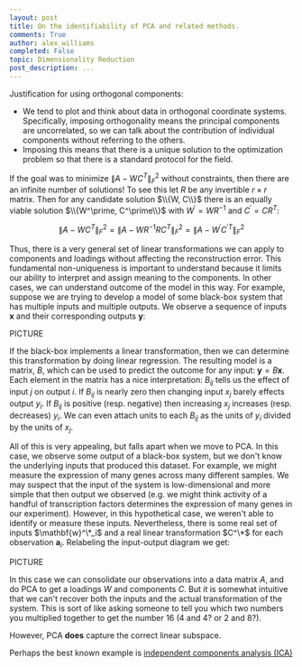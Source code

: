 ```yaml
---
layout: post
title: On the identifiability of PCA and related methods.
comments: True
author: alex_williams
completed: False
topic: Dimensionality Reduction
post_description: ...
---
```



Justification for using orthogonal components:

* We tend to plot and think about data in orthogonal coordinate systems. Specifically, imposing orthogonality means the principal components are uncorrelated, so we can talk about the contribution of individual components without referring to the others.
* Imposing this means that there is a unique solution to the optimization problem so that there is a standard protocol for the field.

If the goal was to minimize $\lVert A - W C^T \lVert_F^2$ without constraints, then there are an infinite number of solutions! To see this let $R$ be any invertible $r \times r$ matrix. Then for any candidate solution $\\{W, C\\}$ there is an equally viable solution $\\{W^\prime, C^\prime\\}$ with $W^\prime = W R^{-1}$ and $C^\prime = C R^T$:

$$\lVert A - W C^T \lVert_F^2 = \lVert A - W R^{-1} R C^T \lVert_F^2 = \lVert A - W^\prime C^{\prime T} \lVert_F^2$$

Thus, there is a very general set of linear transformations we can apply to components and loadings without affecting the reconstruction error. This fundamental non-uniqueness is important to understand because it limits our ability to interpret and assign meaning to the components. In other cases, we can understand outcome of the model in this way. For example, suppose we are trying to develop a model of some black-box system that has multiple inputs and multiple outputs. We observe a sequence of inputs $\mathbf{x}$ and their corresponding outputs $\mathbf{y}$:

PICTURE

If the black-box implements a linear transformation, then we can determine this transformation by doing linear regression. The resulting model is a matrix, $B$, which can be used to predict the outcome for any input: $\mathbf{y} = B \mathbf{x}$. Each element in the matrix has a nice interpretation: $B_{ij}$ tells us the effect of input $j$ on output $i$. If $B_{ij}$ is nearly zero then changing input $x_j$ barely effects output $y_i$. If $B_{ij}$ is positive (resp. negative) then increasing $x_j$ increases (resp. decreases) $y_i$. We can even attach units to each $B_{ij}$ as the units of $y_i$ divided by the units of $x_j$.

All of this is very appealing, but falls apart when we move to PCA. In this case, we observe some output of a black-box system, but we don't know the underlying inputs that produced this dataset. For example, we might measure the expression of many genes across many different samples. We may suspect that the input of the system is low-dimensional and more simple that then output we observed (e.g. we might think activity of a handful of transcription factors determines the expression of many genes in our experiment). However, in this hypothetical case, we weren't able to identify or measure these inputs. Nevertheless, there is some real set of inputs $\mathbf{w}^\*_i$ and a real linear transformation $C^\*$ for each observation $\mathbf{a}_i$. Relabeling the input-output diagram we get:

PICTURE

In this case we can consolidate our observations into a data matrix $A$, and do PCA to get a loadings $W$ and components $C$. But it is somewhat intuitive that we can't recover both the inputs and the actual transformation of the system. This is sort of like asking someone to tell you which two numbers you multiplied together to get the number 16 (4 and 4? or 2 and 8?).

However, PCA **does** capture the correct linear subspace.

Perhaps the best known example is [independent components analysis (ICA)](https://en.wikipedia.org/wiki/Independent_component_analysis)
